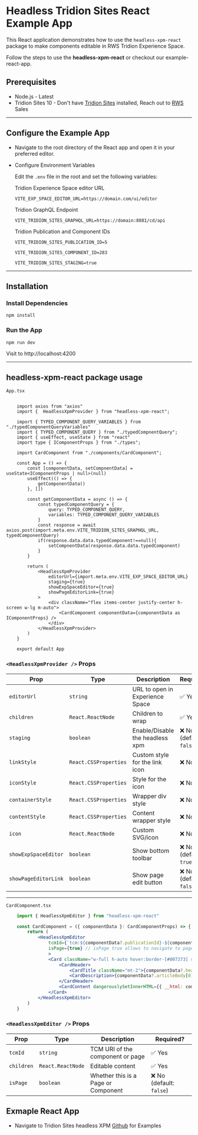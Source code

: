 # Headless Tridion Sites React Example App

This React application demonstrates how to use the `headless-xpm-react` package to make components editable in RWS Tridion Experience Space.

Follow the steps to use the **headless-xpm-react** or checkout our example-react-app.

##  Prerequisites

- Node.js - Latest
- Tridion Sites 10 - Don't have <a href="https://www.rws.com/content-management/tridion/sites/" target="_blank">Tridion Sites</a> installed, Reach out to <a href="https://rws.com" title="rws" target="_blank">RWS</a> Sales

---

## Configure the Example App

- Navigate to the root directory of the React app and open it in your preferred editor.

- Configure Environment Variables

    Edit the `.env` file in the root and set the following variables:

    Tridion Experience Space editor URL

    ```env
    VITE_EXP_SPACE_EDITOR_URL=https://domain.com/ui/editor
    ```

    Tridion GraphQL Endpoint

    ```env
    VITE_TRIDION_SITES_GRAPHQL_URL=https://domain:8081/cd/api
    ```

    Tridion Publication and Component IDs

    ```env
    VITE_TRIDION_SITES_PUBLICATION_ID=5

    VITE_TRIDION_SITES_COMPONENT_ID=283
    ```

    ```env
    VITE_TRIDION_SITES_STAGING=true
    ```
---

## Installation

### Install Dependencies
        
    npm install

### Run the App

    npm run dev
		
Visit to http://localhost:4200		
		
---		
		
	

	
## headless-xpm-react package usage	
 
`App.tsx`

```tsx

    import axios from "axios"
    import {  HeadlessXpmProvider } from "headless-xpm-react";

    import { TYPED_COMPONENT_QUERY_VARIABLES } from "./typedComponentQueryVariables"
    import { TYPED_COMPONENT_QUERY } from "./typedCompnentQuery";
    import { useEffect, useState } from "react"
    import type { IComponentProps } from "./types";

    import CardComponent from "./components/CardComponent";

    const App = () => {
        const [componentData, setCompnentData] = useState<IComponentProps | null>(null)
        useEffect(() => {
            getComponentData()
        }, [])

        const getComponentData = async () => {
            const typedComponentQuery = {
                query: TYPED_COMPONENT_QUERY,
                variables: TYPED_COMPONENT_QUERY_VARIABLES
            }
            const response = await axios.post(import.meta.env.VITE_TRIDION_SITES_GRAPHQL_URL, typedComponentQuery)
            if(response.data.data.typedComponent!==null){
                setCompnentData(response.data.data.typedComponent)
            }
        }

        return (
            <HeadlessXpmProvider 
                editorUrl={import.meta.env.VITE_EXP_SPACE_EDITOR_URL}
                staging={true} 
                showExpSpaceEditor={true} 
                showPageEditorLink={true}
            >
                <div className="flex items-center justify-center h-screen w-lg m-auto">
                    <CardComponent componentData={componentData as IComponentProps} />
                </div>
            </HeadlessXpmProvider>
        )
    }

    export default App
```

### `<HeadlessXpmProvider />` Props


| Prop                 | Type                  | Description                     | Required?               |
| -------------------- | --------------------- | ------------------------------- | ----------------------- |
| `editorUrl`          | `string`              | URL to open in Experience Space | ✅ Yes                   |
| `children`           | `React.ReactNode`     | Children to wrap                | ✅ Yes                   |
| `staging`            | `boolean`             | Enable/Disable the headless xpm | ❌ No (default: `false`) | 
| `linkStyle`          | `React.CSSProperties` | Custom style for the link icon  | ❌ No                    |
| `iconStyle`          | `React.CSSProperties` | Style for the icon              | ❌ No                    |
| `containerStyle`     | `React.CSSProperties` | Wrapper div style               | ❌ No                    |
| `contentStyle`       | `React.CSSProperties` | Content wrapper style           | ❌ No                    |
| `icon`               | `React.ReactNode`     | Custom SVG/icon                 | ❌ No                    |
| `showExpSpaceEditor` | `boolean`             | Show bottom toolbar             | ❌ No (default: `true`)  |
| `showPageEditorLink` | `boolean`             | Show page edit button           | ❌ No (default: `false`) |

---

`CardComponent.tsx`

```jsx
    import { HeadlessXpmEditor } from "headless-xpm-react"

    const CardComponent = ({ componentData }: CardComponentProps) => {
        return (
            <HeadlessXpmEditor 
                tcmId={`tcm:${componentData?.publicationId}-${componentData?.itemId}`}
                isPage={true} // isPage true allows to navigate to page and false navigates to Component
                >
                <Card className="w-full h-auto hover:border-[#007373] shadow-lg">
                    <CardHeader>
                        <CardTitle className="mt-2">{componentData?.headline}</CardTitle>
                        <CardDescription>{componentData?.articleBody[0]?.subheading}</CardDescription>
                    </CardHeader>
                    <CardContent dangerouslySetInnerHTML={{ __html: componentData?.articleBody[0]?.content?.html as string }} />
                </Card>
            </HeadlessXpmEditor>
        )
    }

```

### `<HeadlessXpmEditor />` Props

| Prop       | Type              | Description                         | Required?               |
| ---------- | ----------------- | ----------------------------------- | ----------------------- |
| `tcmId`    | `string`          | TCM URI of the component or page    | ✅ Yes                   |
| `children` | `React.ReactNode` | Editable content                    | ✅ Yes                   |
| `isPage`   | `boolean`         | Whether this is a Page or Component | ❌ No (default: `false`) |



## Exmaple React App

- Navigate to Tridion Sites headless XPM <a href="https://github.com/ComponentContentAlliance/TridionSites-Utilities-xpm-minimal-react/tree/main/examples" target="_blank">Github</a> for Examples 